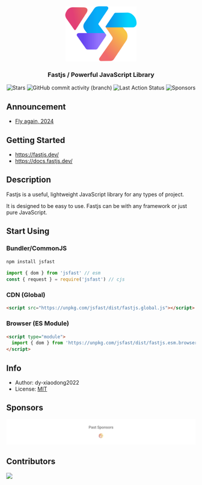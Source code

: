 <br/>
<br/>
<div align="center">
    <img src="./logoDisplay.svg" width="190" />
</div>
<h3 align="center"><b>Fastjs / Powerful JavaScript Library</b></h3>
<p align="center">
    <img alt="Stars" src="https://img.shields.io/github/stars/fastjs-team?style=flat-square&logo=github&cacheSeconds=600&color=yellow&label=Team%20Stars">
    <img alt="GitHub commit activity (branch)" src="https://img.shields.io/github/commit-activity/w/fastjs-team/core?style=flat-square&logo=github&cacheSeconds=600&label=Commit%20Activity">
    <img alt="Last Action Status" src="https://img.shields.io/github/actions/workflow/status/fastjs-team/core/ci.yml?style=flat-square&logo=githubactions&cacheSeconds=60&logoColor=white&label=CI Check">
    <img alt="Sponsors" src="https://img.shields.io/github/sponsors/dy-xiaodong2022?style=flat-square&logo=githubsponsors&cacheSeconds=600&label=Sponsors&color=ea4aaa&labelColor=d1beca">
</p>


## Announcement

- [Fly again, 2024](https://github.com/fastjs-team/core/discussions/59)

## Getting Started

- https://fastjs.dev/
- https://docs.fastjs.dev/

## Description

Fastjs is a useful, lightweight JavaScript library for any types of project.

It is designed to be easy to use. Fastjs can be with any framework or just pure JavaScript.

## Start Using

### Bundler/CommonJS

```bash
npm install jsfast
```

```js
import { dom } from 'jsfast' // esm
const { request } = require('jsfast') // cjs
```

### CDN (Global)

```html
<script src="https://unpkg.com/jsfast/dist/fastjs.global.js"></script>
```

### Browser (ES Module)

```html
<script type="module">
  import { dom } from 'https://unpkg.com/jsfast/dist/fastjs.esm.browser.js'
</script>
```

## Info

- Author: dy-xiaodong2022
- License: [MIT](https://opensource.org/licenses/MIT)

## Sponsors

<div align="center">
  <img src="https://raw.githubusercontent.com/dy-xiaodong2022/sponsors/main/sponsors.wide.svg" />
</div>

## Contributors

<a href="https://github.com/fastjs-team/core/graphs/contributors">
  <img src="https://contrib.rocks/image?repo=fastjs-team/core" />
</a>
